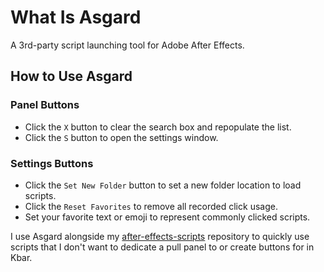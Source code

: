 # What Is Asgard
A 3rd-party script launching tool for Adobe After Effects.

## How to Use Asgard

### Panel Buttons

* Click the `X` button to clear the search box and repopulate the list.
* Click the `S` button to open the settings window.

### Settings Buttons

* Click the `Set New Folder` button to set a new folder location to load scripts.
* Click the `Reset Favorites` to remove all recorded click usage.
* Set your favorite text or emoji to represent commonly clicked scripts.

I use Asgard alongside my [after-effects-scripts](https://github.com/kyletmartinez/after-effects-scripts) repository to quickly use scripts that I don't want to dedicate a pull panel to or create buttons for in Kbar.
